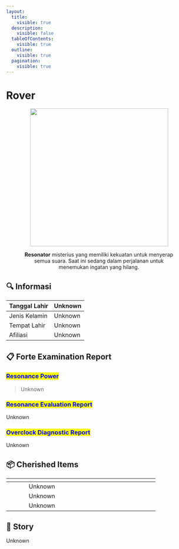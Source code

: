 ```yaml
---
layout:
  title:
    visible: true
  description:
    visible: false
  tableOfContents:
    visible: true
  outline:
    visible: true
  pagination:
    visible: true
---
```


# Rover

<div align="center"><figure><img src="https://wuthering.wiki/img/rolecard_1501.png" alt="" width="375"><figcaption><p><strong>Resonator</strong> misterius yang memiliki kekuatan untuk menyerap semua suara. Saat ini sedang dalam perjalanan untuk menemukan ingatan yang hilang.</p></figcaption></figure></div>

## :mag: Informasi

| Tanggal Lahir | Unknown |
| ------------- | ------- |
| Jenis Kelamin | Unknown |
| Tempat Lahir  | Unknown |
| Afiliasi      | Unknown |

## :clipboard: Forte Examination Report

### <mark style="color:blue;">**Resonance Power**</mark>

> Unknown

### <mark style="color:blue;">Resonance Evaluation Report</mark>

Unknown

### <mark style="color:blue;">Overclock Diagnostic Report</mark>

Unknown

## :package: Cherished Items

<table data-header-hidden><thead><tr><th width="178" align="center"></th><th width="180"></th><th></th></tr></thead><tbody><tr><td align="center">Unknown</td><td></td><td></td></tr><tr><td align="center">Unknown</td><td></td><td></td></tr><tr><td align="center">Unknown</td><td></td><td></td></tr></tbody></table>

## :scroll: Story

Unknown
